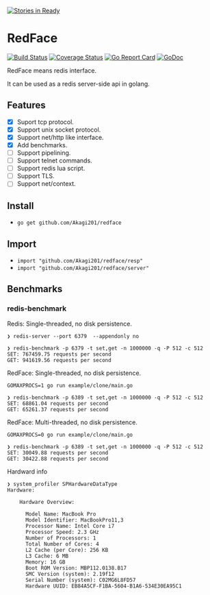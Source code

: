 [![Stories in Ready](https://badge.waffle.io/Akagi201/redface.png?label=ready&title=Ready)](https://waffle.io/Akagi201/redface)
# RedFace

[![Build Status](https://travis-ci.org/Akagi201/redface.svg)](https://travis-ci.org/Akagi201/redface) [![Coverage Status](https://coveralls.io/repos/github/Akagi201/redface/badge.svg?branch=master)](https://coveralls.io/github/Akagi201/redface?branch=master) [![Go Report Card](https://goreportcard.com/badge/github.com/Akagi201/redface)](https://goreportcard.com/report/github.com/Akagi201/redface) [![GoDoc](https://godoc.org/github.com/Akagi201/redface?status.svg)](https://godoc.org/github.com/Akagi201/redface)

RedFace means redis interface.

It can be used as a redis server-side api in golang.

## Features

- [x] Suport tcp protocol.
- [x] Support unix socket protocol.
- [x] Support net/http like interface.
- [x] Add benchmarks.
- [ ] Support pipelining.
- [ ] Support telnet commands.
- [ ] Support redis lua script.
- [ ] Support TLS.
- [ ] Support net/context.

## Install

* `go get github.com/Akagi201/redface`

## Import

* `import "github.com/Akagi201/redface/resp"`
* `import "github.com/Akagi201/redface/server"`

## Benchmarks

### redis-benchmark

Redis: Single-threaded, no disk persistence.

```
❯ redis-server --port 6379  --appendonly no
```

```
❯ redis-benchmark -p 6379 -t set,get -n 1000000 -q -P 512 -c 512
SET: 767459.75 requests per second
GET: 941619.56 requests per second
```

RedFace: Single-threaded, no disk persistence.

```
GOMAXPROCS=1 go run example/clone/main.go
```

```
❯ redis-benchmark -p 6389 -t set,get -n 1000000 -q -P 512 -c 512
SET: 68861.04 requests per second
GET: 65261.37 requests per second
```

RedFace: Multi-threaded, no disk persistence.

```
GOMAXPROCS=0 go run example/clone/main.go
```

```
❯ redis-benchmark -p 6389 -t set,get -n 1000000 -q -P 512 -c 512
SET: 30049.88 requests per second
GET: 30422.88 requests per second
```

Hardward info

```
❯ system_profiler SPHardwareDataType
Hardware:

    Hardware Overview:

      Model Name: MacBook Pro
      Model Identifier: MacBookPro11,3
      Processor Name: Intel Core i7
      Processor Speed: 2.3 GHz
      Number of Processors: 1
      Total Number of Cores: 4
      L2 Cache (per Core): 256 KB
      L3 Cache: 6 MB
      Memory: 16 GB
      Boot ROM Version: MBP112.0138.B17
      SMC Version (system): 2.19f12
      Serial Number (system): C02MG6L8FD57
      Hardware UUID: EB84A5CF-F1BA-5604-B1A6-534E30EA95C1
```
